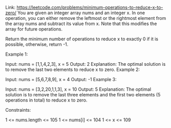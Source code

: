 Link: https://leetcode.com/problems/minimum-operations-to-reduce-x-to-zero/
You are given an integer array nums and an integer x. In one operation, you can either remove the leftmost or the rightmost element from the array nums and subtract its value from x. Note that this modifies the array for future operations.

Return the minimum number of operations to reduce x to exactly 0 if it is possible, otherwise, return -1.

Example 1:

Input: nums = [1,1,4,2,3], x = 5
Output: 2
Explanation: The optimal solution is to remove the last two elements to reduce x to zero.
Example 2:

Input: nums = [5,6,7,8,9], x = 4
Output: -1
Example 3:

Input: nums = [3,2,20,1,1,3], x = 10
Output: 5
Explanation: The optimal solution is to remove the last three elements and the first two elements (5 operations in total) to reduce x to zero.
 

Constraints:

1 <= nums.length <= 105
1 <= nums[i] <= 104
1 <= x <= 109
